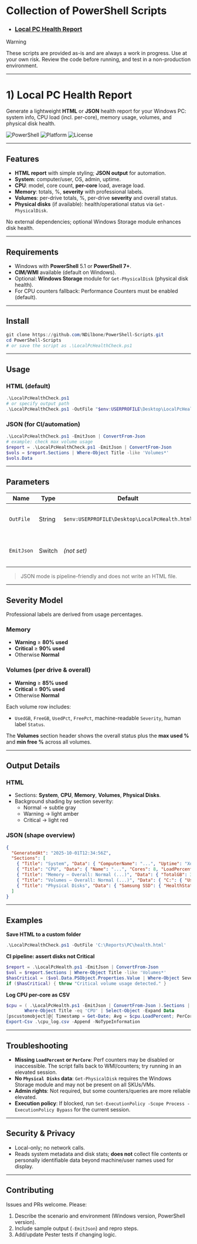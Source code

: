 # Collection of PowerShell Scripts
- ### [Local PC Health Report](#1-local-pc-health-report)

> [!WARNING]
> These scripts are provided as-is and are always a work in progress. Use at your own risk. Review the code before running, and test in a non-production environment.

---

# 1) Local PC Health Report

Generate a lightweight **HTML** or **JSON** health report for your Windows PC: system info, CPU load (incl. per-core), memory usage, volumes, and physical disk health.

![PowerShell](https://img.shields.io/badge/PowerShell-7%2B%20%7C%205.1-blue)
![Platform](https://img.shields.io/badge/Platform-Windows-informational)
![License](https://img.shields.io/badge/License-MIT-green)

---

## Features
- **HTML report** with simple styling; **JSON output** for automation.
- **System**: computer/user, OS, admin, uptime.
- **CPU**: model, core count, **per-core** load, average load.
- **Memory**: totals, %, **severity** with professional labels.
- **Volumes**: per-drive totals, %, per-drive **severity** and overall status.
- **Physical disks** (if available): health/operational status via `Get-PhysicalDisk`.

No external dependencies; optional Windows Storage module enhances disk health.

---

## Requirements
- Windows with **PowerShell** 5.1 or **PowerShell 7+**.
- **CIM/WMI** available (default on Windows).
- Optional: **Windows Storage** module for `Get-PhysicalDisk` (physical disk health).
- For CPU counters fallback: Performance Counters must be enabled (default).

---

## Install
```powershell
git clone https://github.com/NDilbone/PowerShell-Scripts.git
cd PowerShell-Scripts
# or save the script as .\LocalPcHealthCheck.ps1
```

---

## Usage

### HTML (default)
```powershell
.\LocalPcHealthCheck.ps1
# or specify output path
.\LocalPcHealthCheck.ps1 -OutFile "$env:USERPROFILE\Desktop\LocalPcHealth.html"
```

### JSON (for CI/automation)
```powershell
.\LocalPcHealthCheck.ps1 -EmitJson | ConvertFrom-Json
# example: check max volume usage
$report = .\LocalPcHealthCheck.ps1 -EmitJson | ConvertFrom-Json
$vols = $report.Sections | Where-Object Title -like 'Volumes*'
$vols.Data
```

---

## Parameters

| Name      | Type   | Default                                          | Description                                 |
|-----------|--------|--------------------------------------------------|---------------------------------------------|
| `OutFile` | String | `$env:USERPROFILE\Desktop\LocalPcHealth.html` | Path for the generated HTML report.         |
| `EmitJson`| Switch | *(not set)*                                      | Emit JSON to stdout instead of HTML file.   |

> JSON mode is pipeline-friendly and does not write an HTML file.

---

## Severity Model

Professional labels are derived from usage percentages.

### Memory
- **Warning** ≥ **80% used**
- **Critical** ≥ **90% used**
- Otherwise **Normal**

### Volumes (per drive & overall)
- **Warning** ≥ **85% used**
- **Critical** ≥ **90% used**
- Otherwise **Normal**

Each volume row includes:
- `UsedGB`, `FreeGB`, `UsedPct`, `FreePct`, machine-readable `Severity`, human label `Status`.

The **Volumes** section header shows the overall status plus the **max used %** and **min free %** across all volumes.

---

## Output Details

### HTML
- Sections: **System**, **CPU**, **Memory**, **Volumes**, **Physical Disks**.
- Background shading by section severity:
  - Normal → subtle gray
  - Warning → light amber
  - Critical → light red

### JSON (shape overview)
```json
{
  "GeneratedAt": "2025-10-01T12:34:56Z",
  "Sections": [
    { "Title": "System", "Data": { "ComputerName": "...", "Uptime": "Xd Yh Zm", "TimeStamp": "...", "IsAdmin": true, "OSVersion": "...", "UserName": "..." }, "Severity": "info" },
    { "Title": "CPU", "Data": { "Name": "...", "Cores": 8, "LoadPercent": 12, "PerCore": [10,12,9,17] }, "Severity": "info" },
    { "Title": "Memory — Overall: Normal (...)", "Data": { "TotalGB": 31.8, "UsedPct": 42.3, "FreePct": 57.7, "Status": "Normal" }, "Severity": "info" },
    { "Title": "Volumes — Overall: Normal (...)", "Data": { "C:": { "UsedPct": 23.4, "FreePct": 76.6, "Status": "Normal", "Severity": "info" }, "D:": { "UsedPct": 91.2, "FreePct": 8.8, "Status": "Critical", "Severity": "error" } }, "Severity": "error" },
    { "Title": "Physical Disks", "Data": { "Samsung SSD": { "HealthStatus": "Healthy", "OperationalStatus": "OK", "MediaType": "SSD", "SizeGB": 953.87 } }, "Severity": "info" }
  ]
}
```

---

## Examples

**Save HTML to a custom folder**
```powershell
.\LocalPcHealthCheck.ps1 -OutFile 'C:\Reports\PC\health.html'
```

**CI pipeline: assert disks not Critical**
```powershell
$report = .\LocalPcHealth.ps1 -EmitJson | ConvertFrom-Json
$vol = $report.Sections | Where-Object Title -like 'Volumes*'
$hasCritical = ($vol.Data.PSObject.Properties.Value | Where-Object Severity -eq 'error')
if ($hasCritical) { throw "Critical volume usage detected." }
```

**Log CPU per-core as CSV**
```powershell
$cpu = ( .\LocalPcHealth.ps1 -EmitJson | ConvertFrom-Json ).Sections |
       Where-Object Title -eq 'CPU' | Select-Object -Expand Data
[pscustomobject]@{ Timestamp = Get-Date; Avg = $cpu.LoadPercent; PerCore = ($cpu.PerCore -join ';') } |
Export-Csv .\cpu_log.csv -Append -NoTypeInformation
```

---

## Troubleshooting

- **Missing `LoadPercent` or `PerCore`**: Perf counters may be disabled or inaccessible. The script falls back to WMI/counters; try running in an elevated session.
- **No `Physical Disks` data**: `Get-PhysicalDisk` requires the Windows Storage module and may not be present on all SKUs/VMs.
- **Admin rights**: Not required, but some counters/queries are more reliable elevated.
- **Execution policy**: If blocked, run `Set-ExecutionPolicy -Scope Process -ExecutionPolicy Bypass` for the current session.

---

## Security & Privacy

- Local-only; no network calls.
- Reads system metadata and disk stats; **does not** collect file contents or personally identifiable data beyond machine/user names used for display.

---

## Contributing

Issues and PRs welcome. Please:
1. Describe the scenario and environment (Windows version, PowerShell version).
2. Include sample output (`-EmitJson`) and repro steps.
3. Add/update Pester tests if changing logic.
